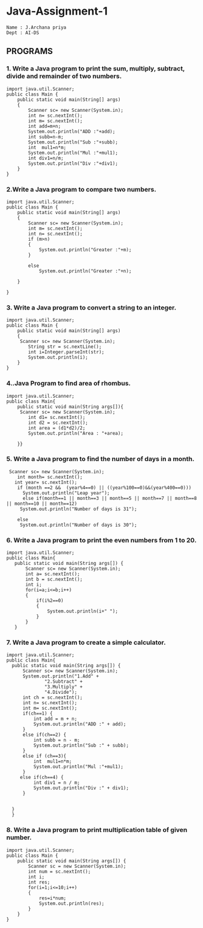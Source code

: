 # Java-Assignment-1
```
Name : J.Archana priya 
Dept : AI-DS
```
## PROGRAMS
### 1. Write a Java program to print the sum, multiply, subtract, divide and remainder of two numbers.
```
import java.util.Scanner;
public class Main {
    public static void main(String[] args)
    {
        Scanner sc= new Scanner(System.in);
        int n= sc.nextInt();
        int m= sc.nextInt();
        int add=m+n;
        System.out.println("ADD :"+add);
        int subb=n-m;
        System.out.println("Sub :"+subb);
        int  mul1=n*m;
        System.out.println("Mul :"+mul1);
        int div1=n/m;
        System.out.println("Div :"+div1);
    }
}
```
### 2.Write a Java program to compare two numbers.
```
import java.util.Scanner;
public class Main {
    public static void main(String[] args)
    {
        Scanner sc= new Scanner(System.in);
        int m= sc.nextInt();
        int n= sc.nextInt();
        if (m>n)
        {
            System.out.println("Greater :"+m);
        }
        
        else
            System.out.println("Greater :"+n);

    }
    
}
```
### 3. Write a Java program to convert a string to an integer.
```
import java.util.Scanner;
public class Main {
    public static void main(String[] args)
    {
     Scanner sc= new Scanner(System.in);
        String str = sc.nextLine();
        int i=Integer.parseInt(str);
        System.out.println(i);
    }
}
```
### 4..Java Program to find area of rhombus.
```
import java.util.Scanner;
public class Main{
    public static void main(String args[]){
     Scanner sc= new Scanner(System.in);
        int d1= sc.nextInt();
        int d2 = sc.nextInt();
        int area = (d1*d2)/2;
        System.out.println("Area : "+area);
       
    }}
 ```
 ### 5. Write a Java program to find the number of days in a month.
 ```
  Scanner sc= new Scanner(System.in);
     int month= sc.nextInt();
    int year= sc.nextInt();
     if (month ==2 &&  (year%4==0) || ((year%100==0)&&(year%400==0)))
       System.out.println("Leap year");
       else if(month==1 || month==3 || month==5 || month==7 || month==8 || month==10 || month==12)
      System.out.println("Number of days is 31");

     else
      System.out.println("Number of days is 30");
 ```
 ### 6. Write a Java program to print the even numbers from 1 to 20.
 ```
 import java.util.Scanner;
public class Main{
    public static void main(String args[]) {
        Scanner sc= new Scanner(System.in);
        int a= sc.nextInt();
        int b = sc.nextInt();
        int i;
        for(i=a;i<=b;i++)
        {
            if(i%2==0)
            {
                System.out.println(i+" ");
            }
        }
    }
 ```
### 7. Write a Java program to create a simple calculator.
```
import java.util.Scanner;
public class Main{
  public static void main(String args[]) {
      Scanner sc= new Scanner(System.in);
      System.out.println("1.Add" +
              "2.Subtract" +
              "3.Multiply" +
              "4.Divide");
      int ch = sc.nextInt();
      int n= sc.nextInt();
      int m= sc.nextInt();
      if(ch==1) {
          int add = m + n;
          System.out.println("ADD :" + add);
      }
      else if(ch==2) {
          int subb = n - m;
          System.out.println("Sub :" + subb);
      }
      else if (ch==3){
          int  mul1=n*m;
          System.out.println("Mul :"+mul1);
      }
     else if(ch==4) {
          int div1 = n / m;
          System.out.println("Div :" + div1);
      }


  }
  }
```
### 8. Write a Java program to print multiplication table of given number.
```
import java.util.Scanner;
public class Main {
    public static void main(String args[]) {
        Scanner sc = new Scanner(System.in);
        int num = sc.nextInt();
        int i;
        int res;
        for(i=1;i<=10;i++)
        {
            res=i*num;
            System.out.println(res);
        }
    }
}
```





